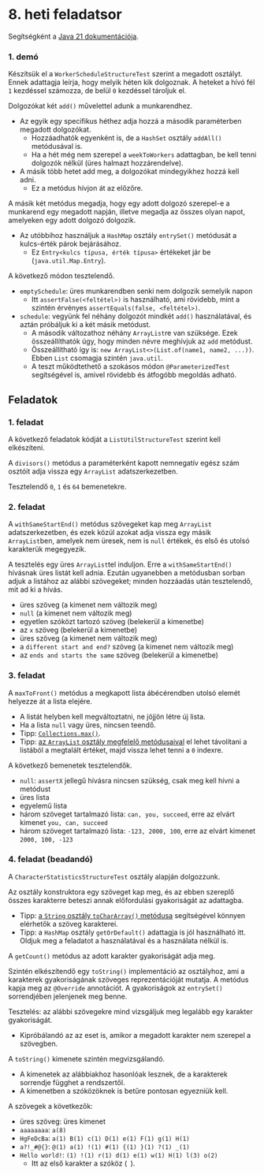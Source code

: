 # 8. heti feladatsor

Segítségként a [Java 21 dokumentációja](https://docs.oracle.com/en/java/javase/21/docs/api/index.html).

### 1. demó

Készítsük el a `WorkerScheduleStructureTest` szerint a megadott osztályt.
Ennek adattagja leírja, hogy melyik héten kik dolgoznak.
A heteket a hívó fél `1` kezdéssel számozza, de belül `0` kezdéssel tároljuk el.

Dolgozókat két `add()` művelettel adunk a munkarendhez.

- Az egyik egy specifikus héthez adja hozzá a második paraméterben megadott dolgozókat.
	- Hozzáadhatók egyenként is, de a `HashSet` osztály `addAll()` metódusával is.
	- Ha a hét még nem szerepel a `weekToWorkers` adattagban, be kell tenni dolgozók nélkül (üres halmazt hozzárendelve).
- A másik több hetet add meg, a dolgozókat mindegyikhez hozzá kell adni.
	- Ez a metódus hívjon át az előzőre.

A másik két metódus megadja, hogy
egy adott dolgozó szerepel-e a munkarend egy megadott napján,
illetve megadja az összes olyan napot, amelyeken egy adott dolgozó dolgozik.

- Az utóbbihoz használjuk a `HashMap` osztály `entrySet()` metódusát a kulcs-érték párok bejárásához.
	- Ez `Entry<kulcs típusa, érték típusa>` értékeket jár be (`java.util.Map.Entry`).

A következő módon tesztelendő.

- `emptySchedule`: üres munkarendben senki nem dolgozik semelyik napon
	- Itt `assertFalse(<feltétel>)` is használható, ami rövidebb, mint a szintén érvényes `assertEquals(false, <feltétel>)`.
- `schedule`: vegyünk fel néhány dolgozót mindkét `add()` használatával, és aztán próbáljuk ki a két másik metódust.
	- A második változathoz néhány `ArrayList`re van szüksége. Ezek összeállíthatók úgy, hogy minden névre meghívjuk az `add` metódust.
	- Összeállítható így is: `new ArrayList<>(List.of(name1, name2, ...))`. Ebben `List` csomagja szintén `java.util`.
	- A teszt működtethető a szokásos módon `@ParameterizedTest` segítségével is, amivel rövidebb és átfogóbb megoldás adható.

## Feladatok

### 1. feladat

A következő feladatok kódját a `ListUtilStructureTest` szerint kell elkészíteni.

A `divisors()` metódus a paraméterként kapott nemnegatív egész szám osztóit adja vissza egy `ArrayList` adatszerkezetben.

Tesztelendő `0`, `1` és `64` bemenetekre.

### 2. feladat

A `withSameStartEnd()` metódus szövegeket kap meg `ArrayList` adatszerkezetben,
és ezek közül azokat adja vissza egy másik `ArrayList`ben, amelyek nem üresek, nem is `null` értékek, és első és utolsó karakterük megegyezik.

A tesztelés egy üres `ArrayList`tel induljon.
Erre a `withSameStartEnd()` hívásnak üres listát kell adnia.
Ezután ugyanebben a metódusban sorban adjuk a listához az alábbi szövegeket; minden hozzáadás után tesztelendő, mit ad ki a hívás.

- üres szöveg (a kimenet nem változik meg)
- `null` (a kimenet nem változik meg)
- egyetlen szóközt tartozó szöveg (belekerül a kimenetbe)
- az `x` szöveg (belekerül a kimenetbe)
- üres szöveg (a kimenet nem változik meg)
- a `different start and end?` szöveg (a kimenet nem változik meg)
- az `ends and starts the same` szöveg (belekerül a kimenetbe)

### 3. feladat

A `maxToFront()` metódus a megkapott lista ábécérendben utolsó elemét helyezze át a lista elejére.

- A listát helyben kell megváltoztatni, ne jöjjön létre új lista.
- Ha a lista `null` vagy üres, nincsen teendő.
- Tipp: [`Collections.max()`](https://docs.oracle.com/en/java/javase/20/docs/api/java.base/java/util/Collections.html#max(java.util.Collection)).
- Tipp: [az `ArrayList` osztály megfelelő metódusaival](https://docs.oracle.com/en/java/javase/20/docs/api/java.base/java/util/ArrayList.html#method-summary) el lehet távolítani a listából a megtalált értéket, majd vissza lehet tenni a `0` indexre.

A következő bemenetek tesztelendők.

- `null`: `assertX` jellegű hívásra nincsen szükség, csak meg kell hívni a metódust
- üres lista
- egyelemű lista
- három szöveget tartalmazó lista: `can, you, succeed`, erre az elvárt kimenet `you, can, succeed`
- három szöveget tartalmazó lista: `-123, 2000, 100`, erre az elvárt kimenet `2000, 100, -123`

### 4. feladat (beadandó)

A `CharacterStatisticsStructureTest` osztály alapján dolgozzunk.

Az osztály konstruktora egy szöveget kap meg, és az ebben szereplő összes karakterre beteszi annak előfordulási gyakoriságát az adattagba.

- Tipp: [a `String` osztály `toCharArray()` metódusa](https://docs.oracle.com/en/java/javase/20/docs/api/java.base/java/lang/String.html#toCharArray()) segítségével könnyen elérhetők a szöveg karakterei.
- Tipp: a `HashMap` osztály `getOrDefault()` adattagja is jól használható itt. Oldjuk meg a feladatot a használatával és a használata nélkül is.

A `getCount()` metódus az adott karakter gyakoriságát adja meg.

Szintén elkészítendő egy `toString()` implementáció az osztályhoz, ami a karakterek gyakoriságának szöveges reprezentációját mutatja.
A metódus kapja meg az `@Override` annotációt.
A gyakoriságok az `entrySet()` sorrendjében jelenjenek meg benne.


Tesztelés: az alábbi szövegekre mind vizsgáljuk meg legalább egy karakter gyakoriságát.

- Kipróbálandó az az eset is, amikor a megadott karakter nem szerepel a szövegben.

A `toString()` kimenete szintén megvizsgálandó.

- A kimenetek az alábbiakhoz hasonlóak lesznek, de a karakterek sorrendje függhet a rendszertől.
- A kimenetben a szóközöknek is betűre pontosan egyezniük kell.

A szövegek a következők:

- üres szöveg: üres kimenet
- `aaaaaaaa`: `a(8) `
- `HgFeDcBa`: `a(1) B(1) c(1) D(1) e(1) F(1) g(1) H(1) `
- `a?!_#@{}`: `@(1) a(1) !(1) #(1) {(1) }(1) ?(1) _(1) `
- `Hello world!`: ` (1) !(1) r(1) d(1) e(1) w(1) H(1) l(3) o(2) `
	- Itt az első karakter a szóköz (` `).
